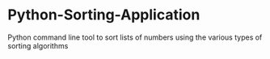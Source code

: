 # Python-Sorting-Application
Python command line tool to sort lists of numbers using the various types of sorting algorithms
